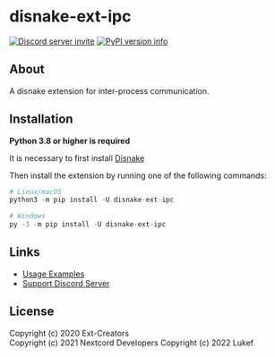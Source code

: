 # disnake-ext-ipc

[![Discord server invite](https://img.shields.io/discord/808030843078836254?color=blue&label=Discord)](https://discord.gg/disnake)
[![PyPI version info](https://img.shields.io/pypi/v/disnake-ext-ipc.svg)](https://pypi.python.org/pypi/disnake-ext-ipc)

## About

A disnake extension for inter-process communication.

## Installation

**Python 3.8 or higher is required**

It is necessary to first install [Disnake](https://github.com/DisnakeDev/disnake)

Then install the extension by running one of the following commands:

```py 
# Linux/macOS
python3 -m pip install -U disnake-ext-ipc

# Windows
py -3 -m pip install -U disnake-ext-ipc
```

## Links 

- [Usage Examples](https://github.com/LukeFokin/disnake-ext-ipc/tree/master/examples)
- [Support Discord Server](https://discord.gg/disnake)

## License

Copyright (c) 2020 Ext-Creators  
Copyright (c) 2021 Nextcord Developers
Copyright (c) 2022 Lukef
